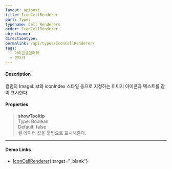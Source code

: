 ```yaml
---
layout: apipost
title: IconCellRenderer
part: Types
typename: Cell Renderers
order: IconCellRenderer
objectname: 
directiontype: 
permalink: /api/types/IconCellRenderer/
tags:
  - 아이콘셀렌더러
  - 랜더러
---
```



#### Description

 컬럼의 ImageList와 iconIndex 스타일 등으로 지정하는 이미지 아이콘과 텍스트를 같이 표시한다.

#### Properties

> **showTooltip**  
> Type: Boolean   
> Default: false     
> 셀 데이터 값을 툴팁으로 표시해준다. 


---

#### Demo Links

* [IconCellRenderer](http://demo.realgrid.com/Renderer/IconCellRenderer/){:target="_blank"}